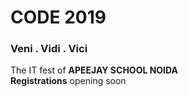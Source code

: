 <h1>CODE 2019</h1>
<h3>Veni . Vidi . Vici</h3>
The IT fest of <b>APEEJAY SCHOOL NOIDA</b> <br>
<b>Registrations</b> opening soon
